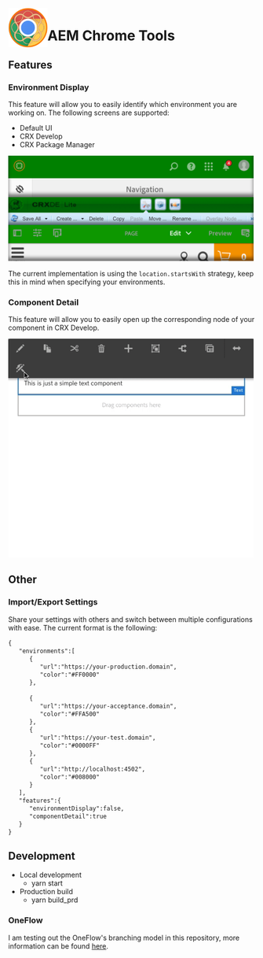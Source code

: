<img align="left" width="80" height="80" src="https://github.com/Jdruwe/aem-chrome-tools/blob/master/icons/icon128.png?raw=true" alt="AEM Chrome Tools Logo">

# AEM Chrome Tools

## Features

### Environment Display

This feature will allow you to easily identify which environment you are working on. The following screens are supported:

* Default UI
* CRX Develop
* CRX Package Manager

<img src="https://github.com/Jdruwe/aem-chrome-tools/blob/master/plugin-src/images/environment-display.png?raw=true"
     width="500"/>

The current implementation is using the `location.startsWith` strategy, keep this in mind when specifying your environments.

### Component Detail

This feature will allow you to easily open up the corresponding node of your component in CRX Develop.

<img src="https://github.com/Jdruwe/aem-chrome-tools/blob/master/plugin-src/images/component-detail.gif?raw=true"
     width="500"/>

## Other

### Import/Export Settings

Share your settings with others and switch between multiple configurations with ease. The current format is the following:

```
{
   "environments":[
      {
         "url":"https://your-production.domain",
         "color":"#FF0000"
      },

      {
         "url":"https://your-acceptance.domain",
         "color":"#FFA500"
      },
      {
         "url":"https://your-test.domain",
         "color":"#0000FF"
      },
      {
         "url":"http://localhost:4502",
         "color":"#008000"
      }
   ],
   "features":{
      "environmentDisplay":false,
      "componentDetail":true
   }
}

```

## Development

* Local development
    * yarn start
* Production build
    * yarn build_prd

### OneFlow

I am testing out the OneFlow's branching model in this repository, more information can be found <a  target="_blank" href="https://www.endoflineblog.com/oneflow-a-git-branching-model-and-workflow">here</a>.